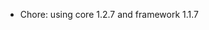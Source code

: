 <!-- The pattern we follow here is to keep the changelog for the latest version -->
<!-- Old changelogs are automatically attached to the GitHub releases -->

- Chore: using core 1.2.7 and framework 1.1.7
